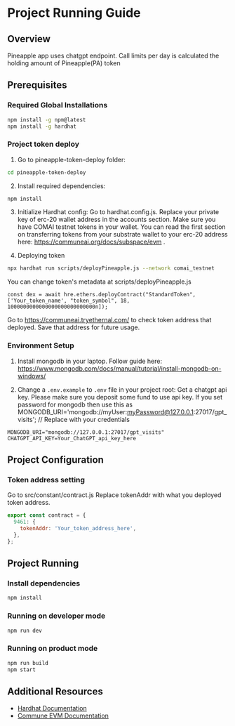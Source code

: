# Project Running Guide

## Overview

Pineapple app uses chatgpt endpoint. Call limits per day is calculated the holding amount of Pineapple(PA) token

## Prerequisites

### Required Global Installations

```bash
npm install -g npm@latest
npm install -g hardhat
```

### Project token deploy

1. Go to pineapple-token-deploy folder:

```bash
cd pineapple-token-deploy
```

2. Install required dependencies:

```bash
npm install
```

3. Initialize Hardhat config:
   Go to hardhat.config.js.
   Replace your private key of erc-20 wallet address in the accounts section.
   Make sure you have COMAI testnet tokens in your wallet.
   You can read the first section on transferring tokens from your substrate wallet to your erc-20 address here:
   https://communeai.org/docs/subspace/evm .

4. Deploying token

```bash
npx hardhat run scripts/deployPineapple.js --network comai_testnet
```

You can change token's metadata at scripts/deployPineapple.js

```plaintext
const dex = await hre.ethers.deployContract("StandardToken", ['Your_token_name', "token_symbol", 18, 1000000000000000000000000000n]);
```

Go to https://communeai.tryethernal.com/ to check token address that deployed.
Save that address for future usage.

### Environment Setup

1. Install mongodb in your laptop.
   Follow guide here: https://www.mongodb.com/docs/manual/tutorial/install-mongodb-on-windows/

2. Change a `.env.example` to `.env` file in your project root:
   Get a chatgpt api key. Please make sure you deposit some fund to use api key.
   If you set password for mongodb then use this as MONGODB_URI='mongodb://myUser:myPassword@127.0.0.1:27017/gpt_visits'; // Replace with your credentials

```plaintext
MONGODB_URI="mongodb://127.0.0.1:27017/gpt_visits"
CHATGPT_API_KEY=Your_ChatGPT_api_key_here
```

## Project Configuration

### Token address setting

Go to src/constant/contract.js
Replace tokenAddr with what you deployed token address.

```javascript
export const contract = {
  9461: {
    tokenAddr: 'Your_token_address_here',
  },
};
```

## Project Running

### Install dependencies

```bash
npm install
```

### Running on developer mode

```bash
npm run dev
```

### Running on product mode

```bash
npm run build
npm start
```

## Additional Resources

- [Hardhat Documentation](https://hardhat.org/docs)
- [Commune EVM Documentation](https://communeai.org/docs/subspace/evm)

